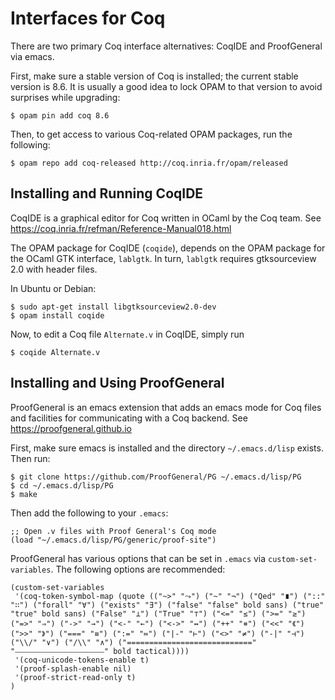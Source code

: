 Interfaces for Coq
==================

There are two primary Coq interface alternatives: CoqIDE and ProofGeneral via emacs.

First, make sure a stable version of Coq is installed; the current stable version is 8.6. It is usually a good idea to lock OPAM  to that version to avoid surprises while upgrading:

```
$ opam pin add coq 8.6
```

Then, to get access to various Coq-related OPAM packages, run the following:
```
$ opam repo add coq-released http://coq.inria.fr/opam/released
```


Installing and Running CoqIDE
-----------------------------

CoqIDE is a graphical editor for Coq written in OCaml by the Coq team. See https://coq.inria.fr/refman/Reference-Manual018.html

The OPAM package for CoqIDE (`coqide`), depends on the OPAM package for the OCaml GTK interface, `lablgtk`. In turn, `lablgtk` requires gtksourceview 2.0 with header files.

In Ubuntu or Debian:

```
$ sudo apt-get install libgtksourceview2.0-dev
$ opam install coqide
```

Now, to edit a Coq file `Alternate.v` in CoqIDE, simply run
```
$ coqide Alternate.v
```

Installing and Using ProofGeneral
---------------------------------

ProofGeneral is an emacs extension that adds an emacs mode for Coq files and facilities for communicating with a Coq backend. See https://proofgeneral.github.io

First, make sure emacs is installed and the directory `~/.emacs.d/lisp` exists. Then run:
```
$ git clone https://github.com/ProofGeneral/PG ~/.emacs.d/lisp/PG
$ cd ~/.emacs.d/lisp/PG
$ make
```

Then add the following to your `.emacs`:
```
;; Open .v files with Proof General's Coq mode
(load "~/.emacs.d/lisp/PG/generic/proof-site")
```

ProofGeneral has various options that can be set in `.emacs` via `custom-set-variables`. The following options are recommended:

```
(custom-set-variables
 '(coq-token-symbol-map (quote (("~>" "⤳") ("~" "¬") ("Qed" "∎") ("::" "∷") ("forall" "∀") ("exists" "∃") ("false" "false" bold sans) ("true" "true" bold sans) ("False" "⊥") ("True" "⊤") ("<=" "≤") (">=" "≥") ("=>" "⇒") ("->" "→") ("<-" "←") ("<->" "↔") ("++" "⧺") ("<<" "《") (">>" "》") ("===" "≡") (":=" "≔") ("|-" "⊢") ("<>" "≠") ("-|" "⊣") ("\\/" "∨") ("/\\" "∧") ("============================" "⎯⎯⎯⎯⎯⎯⎯⎯⎯⎯⎯⎯⎯⎯⎯⎯⎯⎯⎯⎯⎯⎯⎯⎯" bold tactical))))
 '(coq-unicode-tokens-enable t)
 '(proof-splash-enable nil)
 '(proof-strict-read-only t)
)
```
